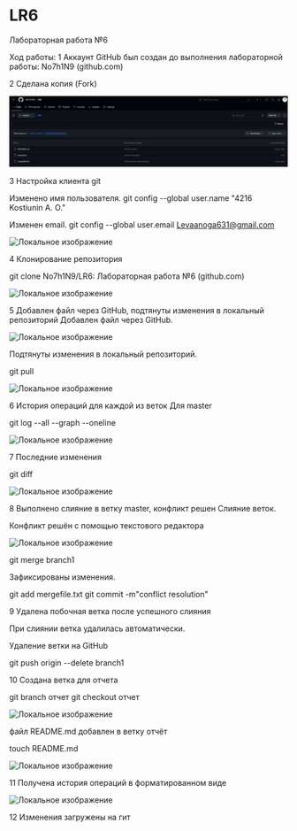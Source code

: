 # LR6
Лабораторная работа №6

Ход работы:
1 Аккаунт GitHub был создан до выполнения лабораторной работы: No7h1N9 (github.com)

2 Сделана копия (Fork)

![1 скрин](https://github.com/No7h1N9/LR6/blob/master/3.jpg)

3 Настройка клиента git

Изменено имя пользователя.
git config --global user.name "4216 Kostiunin A. O."

Изменен email.
git config --global user.email Levaanoga631@gmail.com

![Локальное изображение](images/1.jpg)


4 Клонирование репозитория

git clone No7h1N9/LR6: Лабораторная работа №6 (github.com)

![Локальное изображение](images/2.jpg)


5 Добавлен файл через GitHub, подтянуты изменения в локальный репозиторий Добавлен файл через GitHub.



![Локальное изображение](images/8.jpg)


Подтянуты изменения в локальный репозиторий.

git pull

![Локальное изображение](images/4.jpg)

6 История операций для каждой из веток Для master

git log --all --graph --oneline

![Локальное изображение](images/5.jpg)


7 Последние изменения

git diff

![Локальное изображение](images/6.jpg)

8 Выполнено слияние в ветку master, конфликт решен Слияние веток.

Конфликт решён с помощью текстового редактора

![Локальное изображение](images/9.jpg)

git merge branch1

Зафиксированы изменения.

git add mergefile.txt
git commit -m"conflict resolution"

9 Удалена побочная ветка после успешного слияния

При слиянии ветка удалилась автоматически.

Удаление ветки на GitHub

git push origin --delete branch1



10 Создана ветка для отчета

git branch отчет
git checkout отчет

![Локальное изображение](images/11.jpg)

файл README.md добавлен в ветку отчёт

touch README.md

![Локальное изображение](images/10.jpg)

11 Получена история операций в форматированном виде

![Локальное изображение](images/7.jpg)

12 Изменения загружены на гит 
